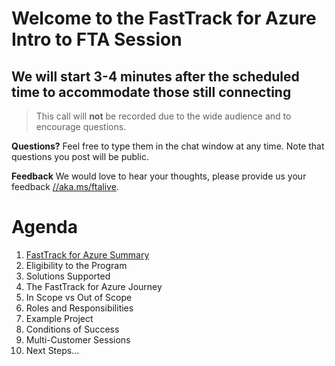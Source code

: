 # Welcome to the FastTrack for Azure Intro to FTA Session
## We will start 3-4 minutes after the scheduled time to accommodate those still connecting

> This call will **not** be recorded due to the wide audience and to encourage questions.

**Questions?** Feel free to type them in the chat window at any time. Note that questions you post will be public. 

**Feedback** We would love to hear your thoughts, please provide us your feedback [//aka.ms/ftalive](https://aka.ms/ftalive).

# Agenda

1. [FastTrack for Azure Summary](https://azure.microsoft.com/en-us/programs/azure-fasttrack/#overview)
2. Eligibility to the Program
3. Solutions Supported
4. The FastTrack for Azure Journey
5. In Scope vs Out of Scope
6. Roles and Responsibilities
7. Example Project
8. Conditions of Success
9. Multi-Customer Sessions
10. Next Steps…
